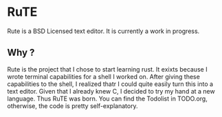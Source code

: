 # RuTE

Rute is a BSD Licensed text editor. It is currently a work in progress.

## Why ?

Rute is the project that I chose to start learning rust.
It exixts because I wrote terminal capabilities for a shell I worked on. After giving these capabilities to the shell, I realized thatr I could quite easily turn this into a text editor.
Given that I already knew C, I decided to try my hand at a new language. Thus RuTE was born.
You can find the Todolist in TODO.org, otherwise, the code is pretty self-explanatory.
